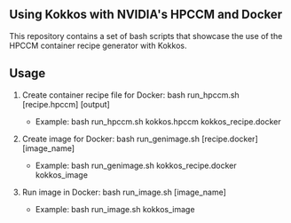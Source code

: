 ## Using Kokkos with NVIDIA's HPCCM and Docker
This repository contains a set of bash scripts that showcase the use of the HPCCM container recipe generator with Kokkos.

## Usage

1) Create container recipe file for Docker: bash run_hpccm.sh [recipe.hpccm] [output] 
   - Example: bash run_hpccm.sh kokkos.hpccm kokkos_recipe.docker
   
2) Create image for Docker: bash run_genimage.sh [recipe.docker] [image_name]
   - Example: bash run_genimage.sh kokkos_recipe.docker kokkos_image

3) Run image in Docker: bash run_image.sh [image_name]
   - Example: bash run_image.sh kokkos_image
